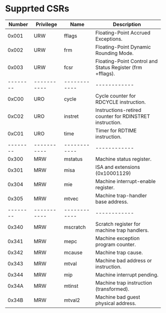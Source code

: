 # Supprted CSRs
| Number | Privilege | Name       | Description
|--------|-----------|------------|------------
| 0x001  | URW       | fflags     | Floating-Point Accrued Exceptions.
| 0x002  | URW       | frm        | Floating-Point Dynamic Rounding Mode.
| 0x003  | URW       | fcsr       | Floating-Point Control and Status Register (frm +fflags).
|--------|-----------|------------|------------
| 0xC00  | URO       | cycle      | Cycle counter for RDCYCLE instruction.
| 0xC02  | URO       | instret    | Instructions-retired counter for RDINSTRET instruction.
| 0xC01  | URO       | time       | Timer for RDTIME instruction.
|--------|-----------|------------|------------
| 0x300  | MRW       | mstatus    | Machine status register.
| 0x301  | MRW       | misa       | ISA and extensions (0x10001129)
| 0x304  | MRW       | mie        | Machine interrupt-enable register.
| 0x305  | MRW       | mtvec      | Machine trap-handler base address.
|--------|-----------|------------|------------
| 0x340  | MRW       | mscratch   | Scratch register for machine trap handlers.
| 0x341  | MRW       | mepc       | Machine exception program counter.
| 0x342  | MRW       | mcause     | Machine trap cause.
| 0x343  | MRW       | mtval      | Machine bad address or instruction.
| 0x344  | MRW       | mip        | Machine interrupt pending.
| 0x34A  | MRW       | mtinst     | Machine trap instruction (transformed).
| 0x34B  | MRW       | mtval2     | Machine bad guest physical address.
